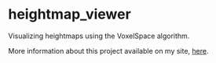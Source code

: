 # heightmap_viewer
Visualizing heightmaps using the VoxelSpace algorithm.

More information about this project available on my site, [here](https://jbaker.graphics/writings/voxelspace.html).
